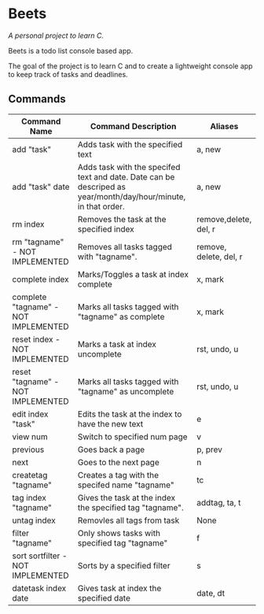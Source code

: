 # Beets
*A personal project to learn C.*

Beets is a todo list console based app.

The goal of the project is to learn C and to create a lightweight console app to keep track of tasks and deadlines.

## Commands
|Command Name| Command Description | Aliases |
| ---------- | ------------------- | ------- |
| add "task" | Adds task with the specified text | a, new |
| add "task" date | Adds task with the specifed text and date. Date can be descriped as year/month/day/hour/minute, in that order. | a, new |
| rm index | Removes the task at the specified index | remove,delete, del, r |
| rm "tagname" - NOT IMPLEMENTED | Removes all tasks tagged with "tagname". | remove, delete, del, r
| complete index | Marks/Toggles a task at index complete | x, mark |
| complete "tagname" - NOT IMPLEMENTED | Marks all tasks tagged with "tagname" as complete | x, mark |
| reset index - NOT IMPLEMENTED | Marks a task at index uncomplete | rst, undo, u |
| reset "tagname" - NOT IMPLEMENTED | Marks all tasks tagged with "tagname" as uncomplete | rst, undo, u |
| edit index "task" | Edits the task at the index to have the new text | e |
| view num | Switch to specified num page | v |
| previous | Goes back a page | p, prev |
| next | Goes to the next page | n |
| createtag "tagname" | Creates a tag with the specifed name "tagname" | tc |
| tag index "tagname" | Gives the task at the index the specified tag "tagname". | addtag, ta, t |
| untag index | Removles all tags from task | None |
| filter "tagname" | Only shows tasks with specified tag "tagname" | f |
| sort sortfilter - NOT IMPLEMENTED | Sorts by a specified filter | s |
| datetask index date | Gives task at index the specified date | date, dt | 
